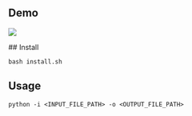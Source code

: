 
## Demo

[![](http://img.youtube.com/vi/fldLIo0Ze-U/0.jpg)](http://www.youtube.com/watch?v=fldLIo0Ze-U "")

## Install

    bash install.sh

## Usage

    python -i <INPUT_FILE_PATH> -o <OUTPUT_FILE_PATH>
